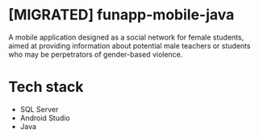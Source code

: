 # [MIGRATED] funapp-mobile-java

A mobile application designed as a social network for female students, aimed at providing information about potential male teachers or students who may be perpetrators of gender-based violence.

# Tech stack
<ul>
  <li>SQL Server</li>
  <li>Android Studio</li>
  <li>Java</li>
</ul>

